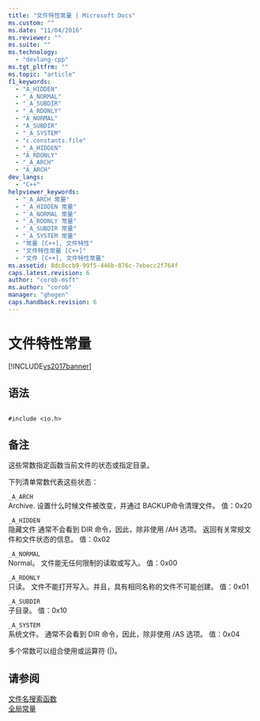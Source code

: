 ```yaml
---
title: "文件特性常量 | Microsoft Docs"
ms.custom: ""
ms.date: "11/04/2016"
ms.reviewer: ""
ms.suite: ""
ms.technology: 
  - "devlang-cpp"
ms.tgt_pltfrm: ""
ms.topic: "article"
f1_keywords: 
  - "A_HIDDEN"
  - "_A_NORMAL"
  - "_A_SUBDIR"
  - "_A_RDONLY"
  - "A_NORMAL"
  - "A_SUBDIR"
  - "_A_SYSTEM"
  - "c.constants.file"
  - "_A_HIDDEN"
  - "A_RDONLY"
  - "_A_ARCH"
  - "A_ARCH"
dev_langs: 
  - "C++"
helpviewer_keywords: 
  - "_A_ARCH 常量"
  - "_A_HIDDEN 常量"
  - "_A_NORMAL 常量"
  - "_A_RDONLY 常量"
  - "_A_SUBDIR 常量"
  - "_A_SYSTEM 常量"
  - "常量 [C++], 文件特性"
  - "文件特性常量 [C++]"
  - "文件 [C++], 文件特性常量"
ms.assetid: 8dc8ccb9-99f5-446b-876c-7ebecc2f764f
caps.latest.revision: 6
author: "corob-msft"
ms.author: "corob"
manager: "ghogen"
caps.handback.revision: 6
---
```

# 文件特性常量
[!INCLUDE[vs2017banner](../assembler/inline/includes/vs2017banner.md)]

## 语法  
  
```  
  
#include <io.h>  
```  
  
## 备注  
 这些常数指定函数当前文件的状态或指定目录。  
  
 下列清单常数代表这些状态：  
  
 `_A_ARCH`  
 Archive.  设置什么时候文件被改变，并通过 BACKUP命令清理文件。  值：0x20  
  
 `_A_HIDDEN`  
 隐藏文件  通常不会看到 DIR 命令，因此，除非使用 \/AH 选项。  返回有关常规文件和文件状态的信息。  值：0x02  
  
 `_A_NORMAL`  
 Normal。  文件能无任何限制的读取或写入。  值：0x00  
  
 `_A_RDONLY`  
 只读。  文件不能打开写入。并且，具有相同名称的文件不可能创建。  值：0x01  
  
 `_A_SUBDIR`  
 子目录。  值：0x10  
  
 `_A_SYSTEM`  
 系统文件。  通常不会看到 DIR 命令，因此，除非使用 \/AS 选项。  值：0x04  
  
 多个常数可以组合使用或运算符 \(&#124;\)。  
  
## 请参阅  
 [文件名搜索函数](../c-runtime-library/filename-search-functions.md)   
 [全局常量](../c-runtime-library/global-constants.md)